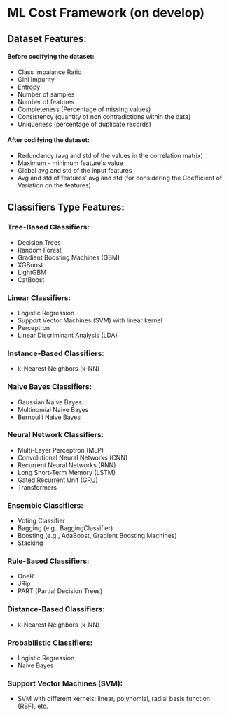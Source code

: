 # ML Cost Framework (on develop)

## Dataset Features:
#### Before codifying the dataset:
- Class Imbalance Ratio
- Gini Impurity
- Entropy
- Number of samples
- Number of features
- Completeness (Percentage of missing values)
- Consistency (quantity of non contradictions within the data)
- Uniqueness (percentage of duplicate records)

#### After codifying the dataset:
- Redundancy (avg and std of the values in the correlation matrix)
- Maximum - minimum feature's value
- Global avg and std of the input features
- Avg and std of features' avg and std (for considering the Coefficient of Variation on the features)


## Classifiers Type Features:

### Tree-Based Classifiers:
- Decision Trees
- Random Forest
- Gradient Boosting Machines (GBM)
- XGBoost
- LightGBM
- CatBoost

### Linear Classifiers:
- Logistic Regression
- Support Vector Machines (SVM) with linear kernel
- Perceptron
- Linear Discriminant Analysis (LDA)

### Instance-Based Classifiers:
- k-Nearest Neighbors (k-NN)

### Naive Bayes Classifiers:
- Gaussian Naive Bayes
- Multinomial Naive Bayes
- Bernoulli Naive Bayes

### Neural Network Classifiers:
- Multi-Layer Perceptron (MLP)
- Convolutional Neural Networks (CNN)
- Recurrent Neural Networks (RNN)
- Long Short-Term Memory (LSTM)
- Gated Recurrent Unit (GRU)
- Transformers

### Ensemble Classifiers:
- Voting Classifier
- Bagging (e.g., BaggingClassifier)
- Boosting (e.g., AdaBoost, Gradient Boosting Machines)
- Stacking

### Rule-Based Classifiers:
- OneR
- JRip
- PART (Partial Decision Trees)

### Distance-Based Classifiers:
- k-Nearest Neighbors (k-NN)

### Probabilistic Classifiers:
- Logistic Regression
- Naive Bayes

### Support Vector Machines (SVM):
- SVM with different kernels: linear, polynomial, radial basis function (RBF), etc.
